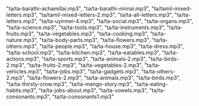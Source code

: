 "ta/ta-barathi-achamillai.mp3",
"ta/ta-barathi-ninnai.mp3",
"ta/tamil-mixed-letters.mp3",
"ta/tamil-mixed-letters-2.mp3",
"ta/ta-all-letters.mp3",
"ta/ta-letters.mp3",
"ta/ta-uyirmei-4.mp3",
"ta/ta-social.mp3",
"ta/ta-organs.mp3",
"ta/ta-science.mp3",
"ta/ta-tools.mp3",
"ta/ta-instruments.mp3",
"ta/ta-fruits.mp3",
"ta/ta-vegetables.mp3",
"ta/ta-cooking.mp3",
"ta/ta-nature.mp3",
"ta/ta-body-parts.mp3",
"ta/ta-flowers.mp3",
"ta/ta-others.mp3",
"ta/ta-people.mp3",
"ta/ta-house.mp3",
"ta/ta-dress.mp3",
"ta/ta-school.mp3",
"ta/ta-kitchen.mp3",
"ta/ta-eatables.mp3",
"ta/ta-actions.mp3",
"ta/ta-sports.mp3",
"ta/ta-animals-2.mp3",
"ta/ta-birds-2.mp3",
"ta/ta-fruits-2.mp3",
"ta/ta-vegetables-2.mp3",
"ta/ta-vehicles.mp3",
"ta/ta-jobs.mp3",
"ta/ta-gadgets.mp3",
"ta/ta-others-2.mp3",
"ta/ta-flowers-2.mp3",
"ta/ta-animals.mp3",
"ta/ta-birds.mp3",
"ta/ta-thirsty-crow.mp3",
"ta/ta-mango-story.mp3",
"ta/ta-eating-habits.mp3",
"ta/ta-jobs-about.mp3",
"ta/ta-vowels.mp3",
"ta/ta-consonants.mp3",
"ta/ta-consonants1.mp3"
